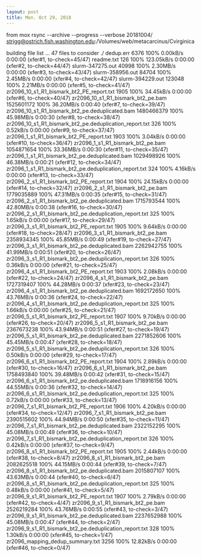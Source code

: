 ```yaml
---
layout: post
title: Mon. Oct 29, 2018
---
```


from mox
rsync --archive --progress --verbose 20181004/ strigg@ostrich.fish.washington.edu:/Volumes/web/metacarcinus/Cvirginica

building file list ... 
47 files to consider
./
dedup.err
        6376 100%    0.00kB/s    0:00:00 (xfer#1, to-check=45/47)
readme.txt
         126 100%  123.05kB/s    0:00:00 (xfer#2, to-check=44/47)
slurm-347275.out
       40998 100%    2.30MB/s    0:00:00 (xfer#3, to-check=43/47)
slurm-358956.out
       84704 100%    2.45MB/s    0:00:00 (xfer#4, to-check=42/47)
slurm-394229.out
      123048 100%    2.21MB/s    0:00:00 (xfer#5, to-check=41/47)
zr2096_10_s1_R1_bismark_bt2_PE_report.txt
        1905 100%   34.45kB/s    0:00:00 (xfer#6, to-check=40/47)
zr2096_10_s1_R1_bismark_bt2_pe.bam
  1525601172 100%   36.20MB/s    0:00:40 (xfer#7, to-check=39/47)
zr2096_10_s1_R1_bismark_bt2_pe.deduplicated.bam
  1480466379 100%   45.98MB/s    0:00:30 (xfer#8, to-check=38/47)
zr2096_10_s1_R1_bismark_bt2_pe.deduplication_report.txt
         326 100%    0.52kB/s    0:00:00 (xfer#9, to-check=37/47)
zr2096_1_s1_R1_bismark_bt2_PE_report.txt
        1903 100%    3.04kB/s    0:00:00 (xfer#10, to-check=36/47)
zr2096_1_s1_R1_bismark_bt2_pe.bam
  1054871654 100%   33.36MB/s    0:00:30 (xfer#11, to-check=35/47)
zr2096_1_s1_R1_bismark_bt2_pe.deduplicated.bam
  1029498926 100%   46.38MB/s    0:00:21 (xfer#12, to-check=34/47)
zr2096_1_s1_R1_bismark_bt2_pe.deduplication_report.txt
         324 100%    4.16kB/s    0:00:00 (xfer#13, to-check=33/47)
zr2096_2_s1_R1_bismark_bt2_PE_report.txt
        1904 100%   24.15kB/s    0:00:00 (xfer#14, to-check=32/47)
zr2096_2_s1_R1_bismark_bt2_pe.bam
  1779035889 100%   47.31MB/s    0:00:35 (xfer#15, to-check=31/47)
zr2096_2_s1_R1_bismark_bt2_pe.deduplicated.bam
  1715793544 100%   42.80MB/s    0:00:38 (xfer#16, to-check=30/47)
zr2096_2_s1_R1_bismark_bt2_pe.deduplication_report.txt
         325 100%    1.65kB/s    0:00:00 (xfer#17, to-check=29/47)
zr2096_3_s1_R1_bismark_bt2_PE_report.txt
        1905 100%    9.64kB/s    0:00:00 (xfer#18, to-check=28/47)
zr2096_3_s1_R1_bismark_bt2_pe.bam
  2358934345 100%   45.85MB/s    0:00:49 (xfer#19, to-check=27/47)
zr2096_3_s1_R1_bismark_bt2_pe.deduplicated.bam
  2262942755 100%   41.99MB/s    0:00:51 (xfer#20, to-check=26/47)
zr2096_3_s1_R1_bismark_bt2_pe.deduplication_report.txt
         326 100%    0.36kB/s    0:00:00 (xfer#21, to-check=25/47)
zr2096_4_s1_R1_bismark_bt2_PE_report.txt
        1903 100%    2.08kB/s    0:00:00 (xfer#22, to-check=24/47)
zr2096_4_s1_R1_bismark_bt2_pe.bam
  1727319407 100%   44.28MB/s    0:00:37 (xfer#23, to-check=23/47)
zr2096_4_s1_R1_bismark_bt2_pe.deduplicated.bam
  1692172650 100%   43.76MB/s    0:00:36 (xfer#24, to-check=22/47)
zr2096_4_s1_R1_bismark_bt2_pe.deduplication_report.txt
         325 100%    1.66kB/s    0:00:00 (xfer#25, to-check=21/47)
zr2096_5_s1_R1_bismark_bt2_PE_report.txt
        1907 100%    9.70kB/s    0:00:00 (xfer#26, to-check=20/47)
zr2096_5_s1_R1_bismark_bt2_pe.bam
  2367673238 100%   43.94MB/s    0:00:51 (xfer#27, to-check=19/47)
zr2096_5_s1_R1_bismark_bt2_pe.deduplicated.bam
  2271852606 100%   45.45MB/s    0:00:47 (xfer#28, to-check=18/47)
zr2096_5_s1_R1_bismark_bt2_pe.deduplication_report.txt
         326 100%    0.50kB/s    0:00:00 (xfer#29, to-check=17/47)
zr2096_6_s1_R1_bismark_bt2_PE_report.txt
        1904 100%    2.89kB/s    0:00:00 (xfer#30, to-check=16/47)
zr2096_6_s1_R1_bismark_bt2_pe.bam
  1758493840 100%   39.48MB/s    0:00:42 (xfer#31, to-check=15/47)
zr2096_6_s1_R1_bismark_bt2_pe.deduplicated.bam
  1718916156 100%   44.55MB/s    0:00:36 (xfer#32, to-check=14/47)
zr2096_6_s1_R1_bismark_bt2_pe.deduplication_report.txt
         325 100%    0.72kB/s    0:00:00 (xfer#33, to-check=13/47)
zr2096_7_s1_R1_bismark_bt2_PE_report.txt
        1906 100%    4.20kB/s    0:00:00 (xfer#34, to-check=12/47)
zr2096_7_s1_R1_bismark_bt2_pe.bam
  2390515602 100%   44.94MB/s    0:00:50 (xfer#35, to-check=11/47)
zr2096_7_s1_R1_bismark_bt2_pe.deduplicated.bam
  2322152295 100%   45.08MB/s    0:00:49 (xfer#36, to-check=10/47)
zr2096_7_s1_R1_bismark_bt2_pe.deduplication_report.txt
         326 100%    0.42kB/s    0:00:00 (xfer#37, to-check=9/47)
zr2096_8_s1_R1_bismark_bt2_PE_report.txt
        1905 100%    2.44kB/s    0:00:00 (xfer#38, to-check=8/47)
zr2096_8_s1_R1_bismark_bt2_pe.bam
  2082625518 100%   44.15MB/s    0:00:44 (xfer#39, to-check=7/47)
zr2096_8_s1_R1_bismark_bt2_pe.deduplicated.bam
  2015807107 100%   43.63MB/s    0:00:44 (xfer#40, to-check=6/47)
zr2096_8_s1_R1_bismark_bt2_pe.deduplication_report.txt
         325 100%    0.48kB/s    0:00:00 (xfer#41, to-check=5/47)
zr2096_9_s1_R1_bismark_bt2_PE_report.txt
        1907 100%    2.79kB/s    0:00:00 (xfer#42, to-check=4/47)
zr2096_9_s1_R1_bismark_bt2_pe.bam
  2526219284 100%   43.76MB/s    0:00:55 (xfer#43, to-check=3/47)
zr2096_9_s1_R1_bismark_bt2_pe.deduplicated.bam
  2237652988 100%   45.08MB/s    0:00:47 (xfer#44, to-check=2/47)
zr2096_9_s1_R1_bismark_bt2_pe.deduplication_report.txt
         328 100%    1.30kB/s    0:00:00 (xfer#45, to-check=1/47)
zr2096_mapping_dedup_summary.txt
        3256 100%   12.82kB/s    0:00:00 (xfer#46, to-check=0/47)


 